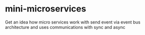 # mini-microservices
Get an idea how micro services work with send event via event bus architecture and uses communications with sync and async
